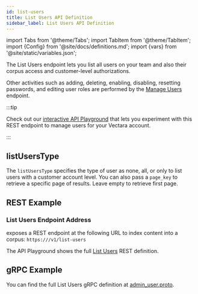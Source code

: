 ```yaml
---
id: list-users
title: List Users API Definition
sidebar_label: List Users API Definition
---
```


import Tabs from '@theme/Tabs';
import TabItem from '@theme/TabItem';
import {Config} from '@site/docs/definitions.md';
import {vars} from '@site/static/variables.json';

The List Users endpoint lets you list all users on your team and also their
corpus access and customer-level authorizations.

Other activities such as adding, deleting, enabling, disabling, resetting 
passwords, and editing user roles are performed by the [Manage Users](/docs/api-reference/admin-apis/manage-users/manage-user) endpoint.

:::tip

Check out our [interactive API Playground](/docs/rest-api/list-users) that lets 
you experiment with this REST endpoint to manage users for your Vectara
account.

:::

## listUsersType

The `listUsersType` specifies the type of user as none, all, or only to list 
users with a customer account level. You can also pass a `page_key` to 
retrieve a specific page of results. Leave empty to retrieve first page. 

## REST Example

### List Users Endpoint Address

<Config v="names.product"/> exposes a REST endpoint at the following URL
to index content into a corpus:
<code>https://<Config v="domains.rest.indexing"/>/v1/list-users</code>

The API Playground shows the full [List Users](/docs/rest-api/compute-account-size) REST definition.

## gRPC Example

You can find the full List Users gRPC definition at [admin_user.proto](https://github.com/vectara/protos/blob/main/admin_user.proto).
